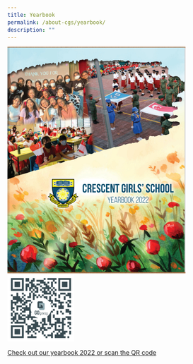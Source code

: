 ```yaml
---
title: Yearbook
permalink: /about-cgs/yearbook/
description: ""
---
```

<img src="/images/YearbookCover2022.png" style="width:80%">
 
<br>
 <img src="/images/CGSyearbook2022.png" style="width:30%">
 
 
 [Check out our yearbook 2022 or scan the QR code](http://go.gov.sg/cgsyearbook-2022)